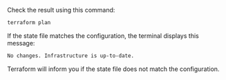 Check the result using this command:

```bash
terraform plan
```

If the state file matches the configuration, the terminal displays this message:

```bash
No changes. Infrastructure is up-to-date.
```

Terraform will inform you if the state file does not match the configuration.